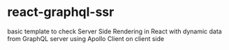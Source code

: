 # react-graphql-ssr
basic template to check Server Side Rendering in React with dynamic data from GraphQL server using Apollo Client on client side
